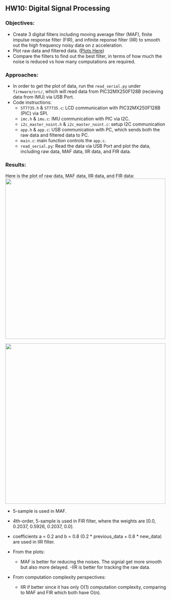 ## HW10: Digital Signal Processing
### Objectives:
* Create 3 digital filters including moving average filter (MAF), finite impulse response filter (FIR), and infinite reponse filter (IIR) to smooth out the high frequency noisy data on z acceleration.
* Plot raw data and filtered data. ([Plots Here](#results))
* Compare the filters to find out the best filter, in terms of how much the noise is reduced vs how many computations are required.

### Approaches:
* In order to get the plot of data, run the `read_serial.py` under `firmware/src/`, which will read data from PIC32MX250F128B (recieving data from IMU) via USB Port.
* Code instructions:
  - `ST7735.h` & `ST7735.c`: LCD communication with PIC32MX250F128B (PIC) via SPI.
  - `imc.h` & `imu.c`: IMU communication with PIC via I2C.
  - `i2c_master_noint.h` & `i2c_master_noint.c`: setup I2C communication
  - `app.h` & `app.c`: USB communication with PC, which sends both the raw data and filtered data to PC.
  - `main.c`: main function controls the `app.c`.
  - `read_serial.py`: Read the data via USB Port and plot the data, including raw data, MAF data, IIR data, and FIR data.

### Results:
Here is the plot of raw data, MAF data, IIR data, and FIR data:
<img src="https://github.com/meng1994412/ChenyangMeng_ME433_2018/blob/master/HW10/filter_plot.png" width="500">

<img src="https://github.com/meng1994412/ChenyangMeng_ME433_2018/blob/master/HW10/filter_plot2.png" width="500">

* 5-sample is used in MAF. 
* 4th-order, 5-sample is used in FIR filter, where the weights are [0.0, 0.2037, 0.5926, 0.2037, 0.0].
* coefficients a = 0.2 and b = 0.8 (0.2 * previous_data + 0.8 * new_data) are used in IIR filter.

* From the plots:
  - MAF is better for reducing the noises. The signial get more smooth but also more delayed.
  -IIR is better for tracking the raw data.

* From computation complexity perspectives:
  - IIR if better since it has only O(1) computation complexity, comparing to MAF and FIR which both have O(n).

